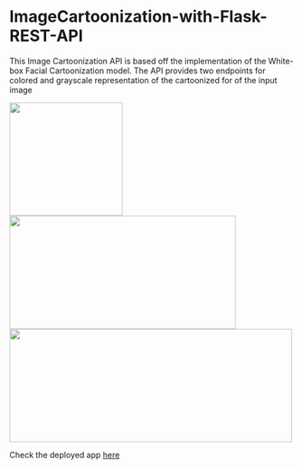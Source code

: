 # ImageCartoonization-with-Flask-REST-API

This Image Cartoonization API is based off the implementation of the White-box Facial Cartoonization model. The API provides two endpoints for colored and grayscale representation of the cartoonized for of the input image



<p float="left">
  <img src="https://user-images.githubusercontent.com/66390047/133566088-6f94cce0-d447-487c-b255-14e6f6f576a0.png" width="200" height="200" />
  <img src="https://user-images.githubusercontent.com/66390047/133566279-c28414fa-ea2a-463f-9373-c89938388e50.png" width="400" height="200" />
  <img src="https://user-images.githubusercontent.com/66390047/133566513-f8dc8a0b-fa9c-4415-87c4-9fc71a785242.png" width="500" height="200" />
</p>

Check the deployed app [here](https://maayowa-cartoonize.herokuapp.com/)
